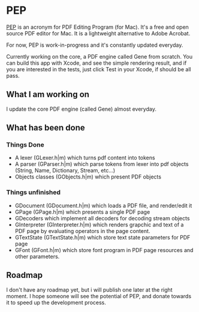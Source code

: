 # PEP

[PEP](https://macpep.org/) is an acronym for PDF Editing Program (for Mac). It's a free and open source PDF editor for Mac. It is a lightweight alternative to Adobe Acrobat.

For now, PEP is work-in-progress and it's constantly updated everyday.

Currently working on the core, a PDF engine called Gene from scratch. You can build this app with Xcode, and see the simple rendering result, and if you are interested in 
the tests, just click Test in your Xcode, if should be all pass.

## What I am working on
I update the core PDF engine (called Gene) almost everyday.

## What has been done
### Things Done
* A lexer (GLexer.h|m) which turns pdf content into tokens
* A parser (GParser.h|m) which parse tokens from lexer into pdf objects (String, Name, Dictionary, Stream, etc...)
* Objects classes (GObjects.h|m) which present PDF objects

### Things unfinished
* GDocument (GDocument.h|m) which loads a PDF file, and render/edit it
* GPage (GPage.h|m) which presents a single PDF page
* GDecoders which implement all decoders for decoding stream objects
* GInterpreter (GInterpreter.h|m) which renders grapchic and text of a PDF page by evaluating operators in the page content.
* GTextState (GTextState.h|m) which store text state parameters for PDF page
* GFont (GFont.h|m) which store font program in PDF page resources and other parameters.

## Roadmap

I don't have any roadmap yet, but i will publish one later at the right moment. I hope someone will see the potential of PEP, and donate towards it to speed up the development process.
